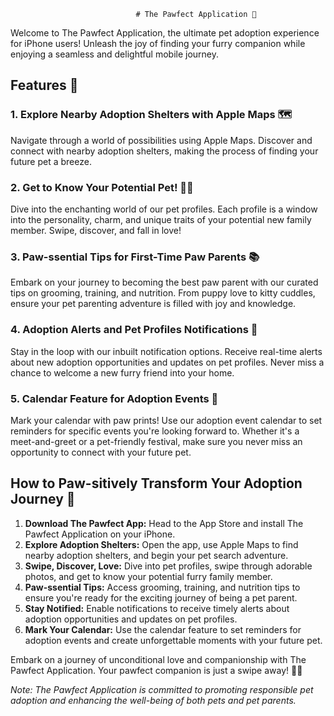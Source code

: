 
                                # The Pawfect Application 🐾

Welcome to The Pawfect Application, the ultimate pet adoption experience for iPhone users! Unleash the joy of finding your furry companion while enjoying a seamless and delightful mobile journey.

## Features 🌟

### 1. Explore Nearby Adoption Shelters with Apple Maps 🗺️
Navigate through a world of possibilities using Apple Maps. Discover and connect with nearby adoption shelters, making the process of finding your future pet a breeze.

### 2. Get to Know Your Potential Pet! 🐶🐱
Dive into the enchanting world of our pet profiles. Each profile is a window into the personality, charm, and unique traits of your potential new family member. Swipe, discover, and fall in love!

### 3. Paw-ssential Tips for First-Time Paw Parents 📚
Embark on your journey to becoming the best paw parent with our curated tips on grooming, training, and nutrition. From puppy love to kitty cuddles, ensure your pet parenting adventure is filled with joy and knowledge.

### 4. Adoption Alerts and Pet Profiles Notifications 🔔
Stay in the loop with our inbuilt notification options. Receive real-time alerts about new adoption opportunities and updates on pet profiles. Never miss a chance to welcome a new furry friend into your home.

### 5. Calendar Feature for Adoption Events 📅
Mark your calendar with paw prints! Use our adoption event calendar to set reminders for specific events you're looking forward to. Whether it's a meet-and-greet or a pet-friendly festival, make sure you never miss an opportunity to connect with your future pet.

## How to Paw-sitively Transform Your Adoption Journey 🐾

1. **Download The Pawfect App:** Head to the App Store and install The Pawfect Application on your iPhone.
2. **Explore Adoption Shelters:** Open the app, use Apple Maps to find nearby adoption shelters, and begin your pet search adventure.
3. **Swipe, Discover, Love:** Dive into pet profiles, swipe through adorable photos, and get to know your potential furry family member.
4. **Paw-ssential Tips:** Access grooming, training, and nutrition tips to ensure you're ready for the exciting journey of being a pet parent.
5. **Stay Notified:** Enable notifications to receive timely alerts about adoption opportunities and updates on pet profiles.
6. **Mark Your Calendar:** Use the calendar feature to set reminders for adoption events and create unforgettable moments with your future pet.

Embark on a journey of unconditional love and companionship with The Pawfect Application. Your pawfect companion is just a swipe away! 🌈🐾

*Note: The Pawfect Application is committed to promoting responsible pet adoption and enhancing the well-being of both pets and pet parents.*



